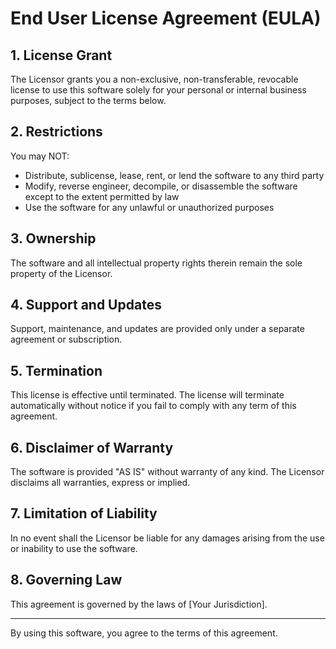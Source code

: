 # End User License Agreement (EULA)

## 1. License Grant  
The Licensor grants you a non-exclusive, non-transferable, revocable license to use this software solely for your personal or internal business purposes, subject to the terms below.

## 2. Restrictions  
You may NOT:  
- Distribute, sublicense, lease, rent, or lend the software to any third party  
- Modify, reverse engineer, decompile, or disassemble the software except to the extent permitted by law  
- Use the software for any unlawful or unauthorized purposes

## 3. Ownership  
The software and all intellectual property rights therein remain the sole property of the Licensor.

## 4. Support and Updates  
Support, maintenance, and updates are provided only under a separate agreement or subscription.

## 5. Termination  
This license is effective until terminated. The license will terminate automatically without notice if you fail to comply with any term of this agreement.

## 6. Disclaimer of Warranty  
The software is provided "AS IS" without warranty of any kind. The Licensor disclaims all warranties, express or implied.

## 7. Limitation of Liability  
In no event shall the Licensor be liable for any damages arising from the use or inability to use the software.

## 8. Governing Law  
This agreement is governed by the laws of [Your Jurisdiction].

---

By using this software, you agree to the terms of this agreement.
